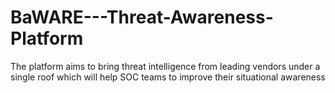# BaWARE---Threat-Awareness-Platform
The platform aims to bring threat intelligence from leading vendors under a single roof which will help SOC teams to improve their situational awareness
